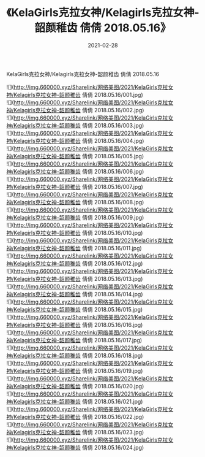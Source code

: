 ﻿---
layout: post
title:  《KelaGirls克拉女神/Kelagirls克拉女神-韶颜稚齿 倩倩 2018.05.16》
date:   2021-02-28
img: http://img.660000.xyz/Sharelink/网络美图/2021/KelaGirls克拉女神/Kelagirls克拉女神-韶颜稚齿 倩倩 2018.05.16/000.jpg
categories: [美女, 清纯, 唯美]
---

KelaGirls克拉女神/Kelagirls克拉女神-韶颜稚齿 倩倩 2018.05.16

 ![](http://img.660000.xyz/Sharelink/网络美图/2021/KelaGirls克拉女神/Kelagirls克拉女神-韶颜稚齿 倩倩 2018.05.16/001.jpg) <br>![](http://img.660000.xyz/Sharelink/网络美图/2021/KelaGirls克拉女神/Kelagirls克拉女神-韶颜稚齿 倩倩 2018.05.16/002.jpg) <br>![](http://img.660000.xyz/Sharelink/网络美图/2021/KelaGirls克拉女神/Kelagirls克拉女神-韶颜稚齿 倩倩 2018.05.16/003.jpg) <br>![](http://img.660000.xyz/Sharelink/网络美图/2021/KelaGirls克拉女神/Kelagirls克拉女神-韶颜稚齿 倩倩 2018.05.16/004.jpg) <br>![](http://img.660000.xyz/Sharelink/网络美图/2021/KelaGirls克拉女神/Kelagirls克拉女神-韶颜稚齿 倩倩 2018.05.16/005.jpg) <br>![](http://img.660000.xyz/Sharelink/网络美图/2021/KelaGirls克拉女神/Kelagirls克拉女神-韶颜稚齿 倩倩 2018.05.16/006.jpg) <br>![](http://img.660000.xyz/Sharelink/网络美图/2021/KelaGirls克拉女神/Kelagirls克拉女神-韶颜稚齿 倩倩 2018.05.16/007.jpg) <br>![](http://img.660000.xyz/Sharelink/网络美图/2021/KelaGirls克拉女神/Kelagirls克拉女神-韶颜稚齿 倩倩 2018.05.16/008.jpg) <br>![](http://img.660000.xyz/Sharelink/网络美图/2021/KelaGirls克拉女神/Kelagirls克拉女神-韶颜稚齿 倩倩 2018.05.16/009.jpg) <br>![](http://img.660000.xyz/Sharelink/网络美图/2021/KelaGirls克拉女神/Kelagirls克拉女神-韶颜稚齿 倩倩 2018.05.16/010.jpg) <br>![](http://img.660000.xyz/Sharelink/网络美图/2021/KelaGirls克拉女神/Kelagirls克拉女神-韶颜稚齿 倩倩 2018.05.16/011.jpg) <br>![](http://img.660000.xyz/Sharelink/网络美图/2021/KelaGirls克拉女神/Kelagirls克拉女神-韶颜稚齿 倩倩 2018.05.16/012.jpg) <br>![](http://img.660000.xyz/Sharelink/网络美图/2021/KelaGirls克拉女神/Kelagirls克拉女神-韶颜稚齿 倩倩 2018.05.16/013.jpg) <br>![](http://img.660000.xyz/Sharelink/网络美图/2021/KelaGirls克拉女神/Kelagirls克拉女神-韶颜稚齿 倩倩 2018.05.16/014.jpg) <br>![](http://img.660000.xyz/Sharelink/网络美图/2021/KelaGirls克拉女神/Kelagirls克拉女神-韶颜稚齿 倩倩 2018.05.16/015.jpg) <br>![](http://img.660000.xyz/Sharelink/网络美图/2021/KelaGirls克拉女神/Kelagirls克拉女神-韶颜稚齿 倩倩 2018.05.16/016.jpg) <br>![](http://img.660000.xyz/Sharelink/网络美图/2021/KelaGirls克拉女神/Kelagirls克拉女神-韶颜稚齿 倩倩 2018.05.16/017.jpg) <br>![](http://img.660000.xyz/Sharelink/网络美图/2021/KelaGirls克拉女神/Kelagirls克拉女神-韶颜稚齿 倩倩 2018.05.16/018.jpg) <br>![](http://img.660000.xyz/Sharelink/网络美图/2021/KelaGirls克拉女神/Kelagirls克拉女神-韶颜稚齿 倩倩 2018.05.16/019.jpg) <br>![](http://img.660000.xyz/Sharelink/网络美图/2021/KelaGirls克拉女神/Kelagirls克拉女神-韶颜稚齿 倩倩 2018.05.16/020.jpg) <br>![](http://img.660000.xyz/Sharelink/网络美图/2021/KelaGirls克拉女神/Kelagirls克拉女神-韶颜稚齿 倩倩 2018.05.16/021.jpg) <br>![](http://img.660000.xyz/Sharelink/网络美图/2021/KelaGirls克拉女神/Kelagirls克拉女神-韶颜稚齿 倩倩 2018.05.16/022.jpg) <br>![](http://img.660000.xyz/Sharelink/网络美图/2021/KelaGirls克拉女神/Kelagirls克拉女神-韶颜稚齿 倩倩 2018.05.16/023.jpg) <br>![](http://img.660000.xyz/Sharelink/网络美图/2021/KelaGirls克拉女神/Kelagirls克拉女神-韶颜稚齿 倩倩 2018.05.16/024.jpg) <br>